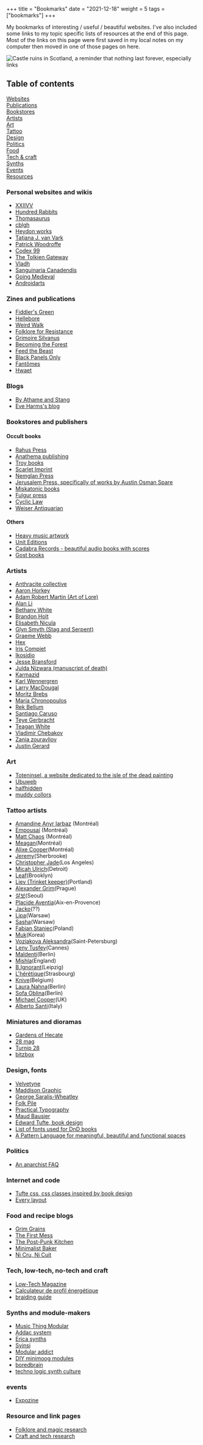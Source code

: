 +++
title = "Bookmarks"
date = "2021-12-18"
weight = 5
tags = ["bookmarks"]
+++

My bookmarks of interesting / useful / beautiful websites. I've also included some links to my topic specific lists of resources at the end of this page. Most of the links on this page were first saved in my local notes on my computer then moved in one of those pages on here.

![Castle ruins in Scotland, a reminder that nothing last forever, especially links](/img/about/bookmarks.jpg "Castle ruins in Scotland, a reminder that nothing last forever, especially links")

## Table of contents

<div class="table-of-contents">

[Websites](#personal-websites-and-wikis)  
[Publications](#zines-and-publications)  
[Bookstores](#bookstores-and-publishers)  
[Artists](#artists)  
[Art](#art)  
[Tattoo](#tattoo-artists)  
[Design](#design-fonts)  
[Politics](#politics)  
[Food](#food-and-recipe-blogs)  
[Tech & craft](#tech-low-tech-no-tech-and-craft)  
[Synths](#synths-and-module-makers)  
[Events](#events)  
[Resources](#resource-and-link-pages)

</div>

<div class="columns-2">

### Personal websites and wikis

- [XXIIVV](https://wiki.xxiivv.com/)
- [Hundred Rabbits](https://wiki.xxiivv.com/)
- [Thomasaurus](https://www.thomasorus.com/)
- [cblgh](https://cblgh.org/)
- [Heydon works](https://heydonworks.com/)
- [Tatjana J. van Vark](http://www.tatjavanvark.nl/index.html)
- [Patrick Woodroffe](http://www.patrickwoodroffe-world.com/archive/)
- [Codex 99](http://codex99.com/archive.html)
- [The Tolkien Gateway](http://tolkiengateway.net/)
- [Vladh](https://vladh.net/)
- [Sanguinaria Canadendis](https://sanguinariacanadensis.neocities.org/)
- [Going Medieval](https://going-medieval.com/)
- [Androidarts](http://androidarts.com/)

### Zines and publications

- [Fiddler's Green](https://www.fiddlersgreenzine.com/)
- [Hellebore](https://helleborezine.bigcartel.com/)
- [Weird Walk](https://www.weirdwalk.co.uk/zine/)
- [Folklore for Resistance](https://www.folkloreforresistance.com/)
- [Grimoire Silvanus](https://grimoiresilvanus.bigcartel.com/)
- [Becoming the Forest](https://becomingtheforest.bigcartel.com/)
- [Feed the Beast](https://www.instagram.com/feedthebeast_fanzine/)
- [Black Panels Only](https://blackpanelsonly.com/)
- [Fantômes](https://fantomeszine.com/)
- [Hwaet](https://www.hwaetzine.co.uk/)

### Blogs

- [By Athame and Stang](https://www.patheos.com/blogs/byathameandstang/)
- [Eve Harms's blog](https://eveharms.com/category/blog/)

### Bookstores and publishers

#### Occult books

- [Rahus Press](http://raphuspress.weebly.com/)
- [Anathema publishing](https://www.anathemapublishing.com/)
- [Troy books](https://www.troybooks.co.uk/)
- [Scarlet Imprint](https://scarletimprint.com/)
- [Nemglan Press](https://nemglan.com/)
- [Jerusalem Press, specifically of works by Austin Osman Spare](https://www.troybooks.co.uk/)
- [Miskatonic books](https://www.miskatonicbooks.com/)
- [Fulgur press](https://fulgur.co.uk/)
- [Cyclic Law](https://www.cycliclaw.com/)
- [Weiser Antiquarian](https://www.weiserantiquarian.com/)

#### Others

- [Heavy music artwork](https://heavymusicartwork.com/publications/)
- [Unit Editions](https://www.uniteditions.com/)
- [Cadabra Records - beautiful audio books with scores](https://cadabrarecords.com/)
- [Gost books](https://gostbooks.com/current-titles/)

### Artists

- [Anthracite collective](https://www.anthracitecollective.com/)
- [Aaron Horkey](https://thevacvvm.com/collections/aaron-horkey)
- [Adam Robert Martin (Art of Lore)](https://oflore.art/)
- [Alan Li](https://www.alanlidrawings.com/)
- [Bethany White](https://www.bethanywhite.co.uk/shop)
- [Brandon Holt](https://thevacvvm.com/collections/brandon-holt)
- [Elisabeth Nicula](https://elisabethnicula.com/)
- [Glyn Smyth (Stag and Serpent)](https://stagandserpent.bigcartel.com/)
- [Graeme Webb](https://www.graemewebbimages.com/home)
- [Hex](https://voidxwitch.tumblr.com/)
- [Iris Compiet](https://iriscompiet.art/)
- [Ikosidio](https://www.etsy.com/shop/ikosidio/)
- [Jesse Bransford](https://www.jessebransford.com/)
- [Julda Nizwara (manuscript of death)](https://www.instagram.com/manuscriptofdeath)
- [Karmazid](https://www.karmazid.com/)
- [Karl Wennergren](https://www.karlwennergren.com/)
- [Larry MacDougal](https://larrymacdougallart.bigcartel.com/)
- [Moritz Brebs](https://instagram.com/blackcrabart)
- [Maria Chronopoulos](http://mariachronopoulos.com/)
- [Rek Bellum](https://kokorobot.ca/site/home.html)
- [Santiago Caruso](https://santiagocaruso.com.ar/)
- [Teye Gerbracht](http://teyegerbracht.com/)
- [Teagan White](https://www.teaganwhite.com/)
- [Vladimir Chebakov](https://instagram.com/vladimirchebakov)
- [Zania zouravliov](https://thevacvvm.com/collections/vania-zouravliov)
- [Justin Gerard](https://www.gallerygerard.com/)

### Art

- [Toteninsel, a website dedicated to the isle of the dead painting](http://www.toteninsel.net/home.php)
- [Ubuweb](https://ubuweb.com/film/index.html)
- [halfhidden](https://halfhidden.co/)
- [muddy collors](https://www.muddycolors.com/)

### Tattoo artists

- [Amandine Anyr larbaz](https://www.instagram.com/la.spectre/) (Montréal)
- [Empousai](https://www.instagram.com/_empousai_/) (Montréal)
- [Matt Chaos](https://instagram.com/mattchaos_ttt) (Montréal)
- [Meagan](https://instagram.com/baroquebabetattoos)(Montréal)
- [Alixe Cooper](https://instagram.com/alixecooper)(Montréal)
- [Jeremy](https://instagram.com/stabrrien)(Sherbrooke)
- [Christopher Jade](https://www.instagram.com/xcjxtattooer/)(Los Angeles)
- [Micah Ulrich](https://instagram.com/micah_ulrich)(Detroit)
- [Leaf](https://instagram.com/reverendleaf)(Brooklyn)
- [Liev (Trinket keeper)](https://www.instagram.com/trinketkeeper/)(Portland)
- [Alexander Grim](https://www.alexandergrim.com/)(Prague)
- [살보](https://instagram.com/sarvo_art)(Seoul)
- [Placide Aventia](https://instagram.com/placideavantia)(Aix-en-Provence)
- [Jacko](https://instagram.com/fucksunjack)(??)
- [Lipa](https://www.instagram.com/_lipa_/)(Warsaw)
- [Sasha](https://www.instagram.com/naphulaa/)(Warsaw)
- [Fabian Staniec](https://instagram.com/snail_trail__)(Poland)
- [Muk](https://www.instagram.com/mukart.blackwork/)(Korea)
- [Voziakova Aleksandra](https://www.instagram.com/aleksdarkink/)(Saint-Petersburg)
- [Leny Tusfey](https://www.instagram.com/lenytusfey/)(Cannes)
- [Maldenti](https://www.instagram.com/maldenti_/)(Berlin)
- [Mishla](https://instagram.com/mishlatattooillustration)(England)
- [B.Ignorant](https://instagram.com/b.ignorant)(Leipzig)
- [L'hérétique](https://instagram.com/lheretique)(Strasbourg)
- [Knive](https://instagram.com/k.n.i.v.ek)(Belgium)
- [Laura Nahna](https://instagram.com/the.girl.with.the.matchsticks)(Berlin)
- [Sofa Oblina](https://instagram.com/sofa_oblina)(Berlin)
- [Michael Cooper](https://instagram.com/yallerybrowntattoo)(UK)
- [Alberto Santi](https://instagram.com/ruraltattooing)(Italy)

### Miniatures and dioramas

- [Gardens of Hecate](https://gardensofhecate.com/)
- [28 mag](https://28-mag.com/)
- [Turnip 28](https://www.patreon.com/Turnip28/posts)
- [bitzbox](https://www.bitzbox.co.uk/index.php)

### Design, fonts

- [Velvetyne](https://www.velvetyne.fr/)
- [Maddison Graphic](https://www.maddisongraphic.com/)
- [George Saralis-Wheatley](https://gsw.cargo.site/)
- [Folk Pile](https://folkpile.bigcartel.com/)
- [Practical Typography](https://practicaltypography.com/)
- [Maud Bausier](https://maudbausier.com/index.html)
- [Edward Tufte, book design](https://www.edwardtufte.com/tufte/)
- [List of fonts used for DnD books](http://www.hahnlibrary.net/rpgs/tsrfonts.html)
- [A Pattern Language for meaningful, beautiful and functional spaces](https://www.patternlanguage.com/)

### Politics

- [An anarchist FAQ](https://www.anarchistfaq.org/afaq/)

### Internet and code

- [Tufte css, css classes inspired by book design](https://edwardtufte.github.io/tufte-css/)
- [Every layout](https://every-layout.dev/)

### Food and recipe blogs

- [Grim Grains](https://grimgrains.com/)
- [The First Mess](https://thefirstmess.com/)
- [The Post-Punk Kitchen](https://www.theppk.com/)
- [Minimalist Baker](https://minimalistbaker.com)
- [Ni Cru, Ni Cuit](https://nicrunicuit.com/)

### Tech, low-tech, no-tech and craft

- [Low-Tech Magazine](https://solar.lowtechmagazine.com/)
- [Calculateur de profil énergétique](https://lite.framacalc.org/profil-energetique---hlt)
- [braiding guide](http://www.seekyee.com/Slings/howtos/6strand1.htm)

### Synths and module-makers

- [Music Thing Modular](https://www.musicthing.co.uk/)
- [Addac system](https://www.addacsystem.com/)
- [Erica synths](https://www.ericasynths.lv/)
- [Syinsi](https://syinsi.com/)
- [Modular addict](https://modularaddict.com/)
- [DIY minimoog modules](http://www.yusynth.net/Modular/modulaire.html)
- [boredbrain](https://boredbrainmusic.com/)
- [techno logic synth culture](https://synthculture.com/)

### events

- [Expozine](https://expozine.ca/en/)

### Resource and link pages

- [Folklore and magic research](/folklore/research)
- [Craft and tech research](/craft/research)

</div>

